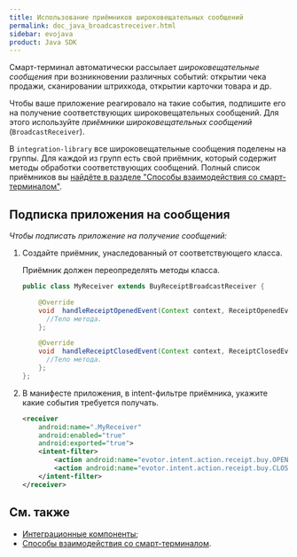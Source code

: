 ```yaml
---
title: Использование приёмников широковещательных сообщений
permalink: doc_java_broadcastreceiver.html
sidebar: evojava
product: Java SDK
---
```


Смарт-терминал автоматически рассылает *широковещательные сообщения* при возникновении различных событий: открытии чека продажи, сканировании штрихкода, открытии карточки товара и др.

Чтобы ваше приложение реагировало на такие события, подпишите его на получение соответствующих широковещательных сообщений. Для этого используйте *приёмники широковещательных сообщений* (`BroadcastReceiver`).

В `integration-library` все широковещательные сообщения поделены на группы. Для каждой из групп есть свой приёмник, который содержит методы обработки соответствующих сообщений. Полный список приёмников вы [найдёте в разделе "Способы взаимодействия со смарт-терминалом"](./doc_app_integration_points.html#broadcasts).

## Подписка приложения на сообщения

*Чтобы подписать приложение на получение сообщений:*

1. Создайте приёмник, унаследованный от соответствующего класса.

   Приёмник должен переопределять методы класса.

   ```java
   public class MyReceiver extends BuyReceiptBroadcastReceiver {

       @Override
       void  handleReceiptOpenedEvent(Context context, ReceiptOpenedEvent receiptOpenedEvent) {
         //Тело метода.
       };

       @Override
       void  handleReceiptClosedEvent(Context context, ReceiptClosedEvent receiptClosedEvent) {
         //Тело метода.
       };
   };
   ```

2. В манифесте приложения, в intent-фильтре приёмника, укажите какие события требуется получать.

   ```xml
   <receiver
       android:name=".MyReceiver"
       android:enabled="true"
       android:exported="true">
       <intent-filter>
           <action android:name="evotor.intent.action.receipt.buy.OPENED" />
           <action android:name="evotor.intent.action.receipt.buy.CLOSED" />
       </intent-filter>
   </receiver>
   ```

## См. также

* [Интеграционные компоненты](./);
* [Способы взаимодействия со смарт-терминалом](./).
